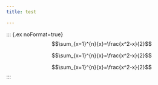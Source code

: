 ```yaml
---
title: test

---
```





::: {.ex noFormat=true}
$$\sum_{x=1}^{n}{x}=\frac{x^2-x}{2}$$

$$\sum_{x=1}^{n}{x}=\frac{x^2-x}{2}$$

$$\sum_{x=1}^{n}{x}=\frac{x^2-x}{2}$$
:::